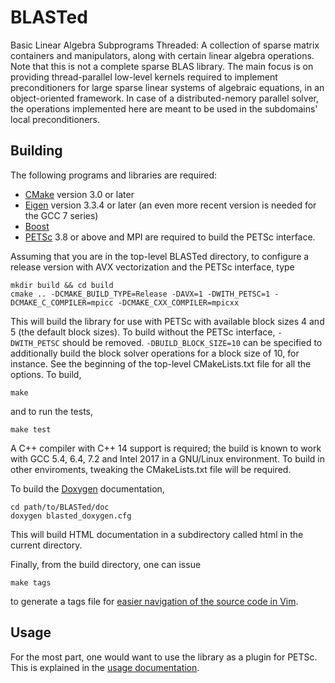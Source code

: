 BLASTed
=======

Basic Linear Algebra Subprograms Threaded: A collection of sparse matrix containers and manipulators, along with certain linear algebra operations. Note that this is not a complete sparse BLAS library. The main focus is on providing thread-parallel low-level kernels required to implement preconditioners for large sparse linear systems of algebraic equations, in an object-oriented framework. In case of a distributed-nemory parallel solver, the operations implemented here are meant to be used in the subdomains' local preconditioners.

Building
--------
The following programs and libraries are required:
- [CMake](https://cmake.org/) version 3.0 or later
- [Eigen](http://eigen.tuxfamily.org) version 3.3.4 or later (an even more recent version is needed for the GCC 7 series)
- [Boost](http://www.boost.org/)
- [PETSc](http://www.mcs.anl.gov/petsc/) 3.8 or above and MPI are required to build the PETSc interface.

Assuming that you are in the top-level BLASTed directory, to configure a release version with AVX vectorization and the PETSc interface, type

    mkdir build && cd build
	cmake .. -DCMAKE_BUILD_TYPE=Release -DAVX=1 -DWITH_PETSC=1 -DCMAKE_C_COMPILER=mpicc -DCMAKE_CXX_COMPILER=mpicxx

This will build the library for use with PETSc with available block sizes 4 and 5 (the default block sizes). To build without the PETSc interface, `-DWITH_PETSC` should be removed. `-DBUILD_BLOCK_SIZE=10` can be specified to additionally build the block solver operations for a block size of 10, for instance. See the beginning of the top-level CMakeLists.txt file for all the options. To build,

    make

and to run the tests,

	make test

A C++ compiler with C++ 14 support is required; the build is known to work with GCC 5.4, 6.4, 7.2 and Intel 2017 in a GNU/Linux environment. To build in other enviroments, tweaking the CMakeLists.txt file will be required.

To build the [Doxygen](http://www.stack.nl/~dimitri/doxygen/) documentation,

    cd path/to/BLASTed/doc
    doxygen blasted_doxygen.cfg

This will build HTML documentation in a subdirectory called html in the current directory.

Finally, from the build directory, one can issue

    make tags
   
to generate a tags file for [easier navigation of the source code in Vim](http://vim.wikia.com/wiki/Browsing_programs_with_tags).

Usage
-----
For the most part, one would want to use the library as a plugin for PETSc. This is explained in the [usage documentation](doc/user-doc.md).


